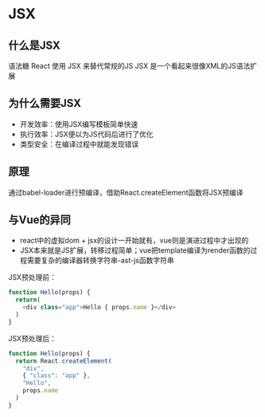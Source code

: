 # JSX

## 什么是JSX
语法糖
React 使用 JSX 来替代常规的JS
JSX 是一个看起来很像XML的JS语法扩展

## 为什么需要JSX
- 开发效率：使用JSX编写模板简单快速
- 执行效率：JSX便以为JS代码后进行了优化
- 类型安全：在编译过程中就能发现错误

## 原理
通过babel-loader进行预编译，借助React.createElement函数将JSX预编译

## 与Vue的异同
- react中的虚拟dom + jsx的设计一开始就有，vue则是演进过程中才出现的
- JSX本来就是JS扩展，转移过程简单；vue把template编译为render函数的过程需要复杂的编译器转换字符串-ast-js函数字符串

JSX预处理前：
```js
function Hello(props) {
  return(
    <div class="app">Hello { props.name }</div>
  )
}
```

JSX预处理后：
```js
function Hello(props) {
  return React.createElement(
    "div",
    { "class": "app" },
    "Hello",
    props.name
  )
}
```